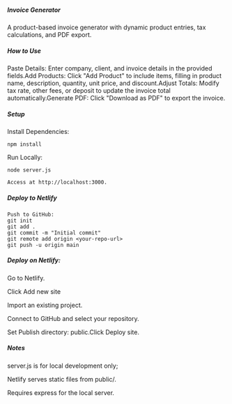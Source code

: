##### Invoice Generator

A product-based invoice generator with dynamic product entries, tax calculations, and PDF export.


##### How to Use

Paste Details: Enter company, client, and invoice details in the provided fields.Add Products: Click "Add Product" to include items, filling in product name, description, quantity, unit price, and discount.Adjust Totals: Modify tax rate, other fees, or 
deposit to update the invoice total automatically.Generate PDF: Click "Download as PDF" to export the invoice.

##### Setup

Install Dependencies:

```
npm install
```

Run Locally:

```
node server.js
```
```
Access at http://localhost:3000.

```
##### Deploy to Netlify


```
Push to GitHub:
git init
git add .
git commit -m "Initial commit"
git remote add origin <your-repo-url>
git push -u origin main
```
##### Deploy on Netlify:

Go to Netlify.

Click Add new site 

Import an existing project.

Connect to GitHub and select your repository.

Set Publish directory: public.Click Deploy site. 


##### Notes

server.js is for local development only; 

Netlify serves static files from public/.

Requires express for the local server.
